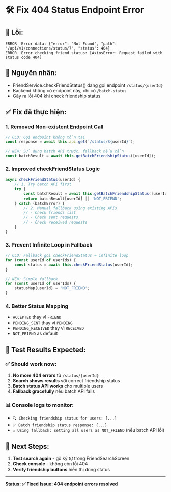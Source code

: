 # 🛠️ Fix 404 Status Endpoint Error

## 🐛 **Lỗi:**
```
ERROR  Error data: {"error": "Not Found", "path": "/api/v1/connections/status/7", "status": 404}
ERROR  Error checking friend status: [AxiosError: Request failed with status code 404]
```

## 🔧 **Nguyên nhân:**
- FriendService.checkFriendStatus() đang gọi endpoint `/status/{userId}` 
- Backend không có endpoint này, chỉ có `/batch-status`
- Gây ra lỗi 404 khi check friendship status

## ✅ **Fix đã thực hiện:**

### 1. **Removed Non-existent Endpoint Call**
```javascript
// OLD: Gọi endpoint không tồn tại
const response = await this.api.get(`/status/${userId}`);

// NEW: Sử dụng batch API trước, fallback nếu cần
const batchResult = await this.getBatchFriendshipStatus([userId]);
```

### 2. **Improved checkFriendStatus Logic**
```javascript
async checkFriendStatus(userId) {
    // 1. Try batch API first
    try {
        const batchResult = await this.getBatchFriendshipStatus([userId]);
        return batchResult[userId] || 'NOT_FRIEND';
    } catch (batchError) {
        // 2. Manual fallback using existing APIs
        // - Check friends list
        // - Check sent requests  
        // - Check received requests
    }
}
```

### 3. **Prevent Infinite Loop in Fallback**
```javascript
// OLD: Fallback gọi checkFriendStatus → infinite loop
for (const userId of userIds) {
    const status = await this.checkFriendStatus(userId);
}

// NEW: Simple fallback 
for (const userId of userIds) {
    statusMap[userId] = 'NOT_FRIEND';
}
```

### 4. **Better Status Mapping**
- `ACCEPTED` thay vì `FRIEND`
- `PENDING_SENT` thay vì `PENDING`
- `PENDING_RECEIVED` thay vì `RECEIVED`
- `NOT_FRIEND` as default

## 🧪 **Test Results Expected:**

### ✅ **Should work now:**
1. **No more 404 errors** từ `/status/{userId}`
2. **Search shows results** với correct friendship status
3. **Batch status API works** cho multiple users
4. **Fallback gracefully** nếu batch API fails

### 📊 **Console logs to monitor:**
- `🔍 Checking friendship status for users: [...]`
- `✅ Batch friendship status response: {...}`  
- `⚠️ Using fallback: setting all users as NOT_FRIEND` (nếu batch API lỗi)

## 🚀 **Next Steps:**
1. **Test search again** - gõ ký tự trong FriendSearchScreen
2. **Check console** - không còn lỗi 404
3. **Verify friendship buttons** hiển thị đúng status

---

**Status: ✅ Fixed**
**Issue: 404 endpoint errors resolved** 